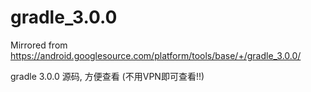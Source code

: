 # gradle_3.0.0
Mirrored from https://android.googlesource.com/platform/tools/base/+/gradle_3.0.0/


gradle 3.0.0 源码, 方便查看 (不用VPN即可查看!!)
